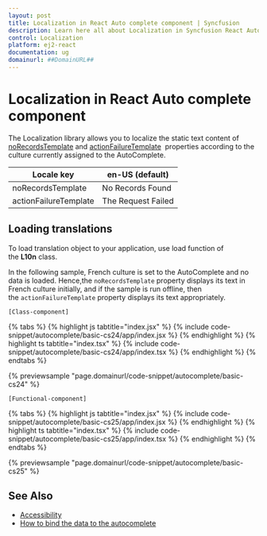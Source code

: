 ```yaml
---
layout: post
title: Localization in React Auto complete component | Syncfusion
description: Learn here all about Localization in Syncfusion React Auto complete component of Syncfusion Essential JS 2 and more.
control: Localization 
platform: ej2-react
documentation: ug
domainurl: ##DomainURL##
---
```


# Localization in React Auto complete component

The Localization library allows you to localize the static text content of [noRecordsTemplate](https://ej2.syncfusion.com/react/documentation/api/auto-complete/#norecordstemplate) and [actionFailureTemplate](https://ej2.syncfusion.com/react/documentation/api/auto-complete/#actionfailuretemplate) &nbsp;properties according to the culture currently assigned to the AutoComplete.

| Locale key | en-US (default)  |
|------|------|
| noRecordsTemplate |  No Records Found |
| actionFailureTemplate | The Request Failed |

## Loading translations

To load translation object to your application, use load function of the **L10n** class.

In the following sample, French culture is set to the AutoComplete and no data is loaded. Hence,the `noRecordsTemplate` property displays its text in French culture initially, and if the sample is run offline, then the `actionFailureTemplate` property  displays its text appropriately.

`[Class-component]`

{% tabs %}
{% highlight js tabtitle="index.jsx" %}
{% include code-snippet/autocomplete/basic-cs24/app/index.jsx %}
{% endhighlight %}
{% highlight ts tabtitle="index.tsx" %}
{% include code-snippet/autocomplete/basic-cs24/app/index.tsx %}
{% endhighlight %}
{% endtabs %}

 {% previewsample "page.domainurl/code-snippet/autocomplete/basic-cs24" %}

`[Functional-component]`

{% tabs %}
{% highlight js tabtitle="index.jsx" %}
{% include code-snippet/autocomplete/basic-cs25/app/index.jsx %}
{% endhighlight %}
{% highlight ts tabtitle="index.tsx" %}
{% include code-snippet/autocomplete/basic-cs25/app/index.tsx %}
{% endhighlight %}
{% endtabs %}

 {% previewsample "page.domainurl/code-snippet/autocomplete/basic-cs25" %}

## See Also

* [Accessibility](./accessibility)
* [How to bind the data to the autocomplete](./data-binding)